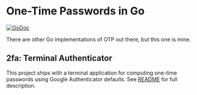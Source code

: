 # One-Time Passwords in Go

[![GoDoc](https://godoc.org/github.com/tristanwietsma/otp?status.svg)](https://godoc.org/github.com/tristanwietsma/otp)

There are other Go implementations of OTP out there, but this one is mine.

## 2fa: Terminal Authenticator

This project ships with a terminal application for computing one-time passwords using Google Authenticator defaults. See [README](https://github.com/tristanwietsma/otp/blob/master/2fa/README.md) for full description.
